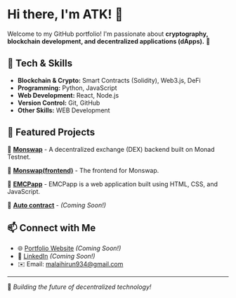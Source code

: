 # Hi there, I'm ATK! 👋

Welcome to my GitHub portfolio! I'm passionate about **cryptography, blockchain development, and decentralized applications (dApps).** 🚀

## 🔧 Tech & Skills
- **Blockchain & Crypto:** Smart Contracts (Solidity), Web3.js, DeFi
- **Programming:** Python, JavaScript
- **Web Development:** React, Node.js
- **Version Control:** Git, GitHub
- **Other Skills:** WEB Development

## 📌 Featured Projects
🔹 [**Monswap**](https://github.com/ATK-zk/monswap) - A decentralized exchange (DEX) backend built on Monad Testnet.

🔹 [**Monswap(frontend)**](https://github.com/ATK-zk/monswap_frontend) - The frontend for Monswap.

🔹 [**EMCPapp**](https://github.com/ATK-zk/web_development) - EMCPapp is a web application built using HTML, CSS, and JavaScript.

🔹 [**Auto contract**](#) - *(Coming Soon!)*

## 📫 Connect with Me
- 🌐 [Portfolio Website](#) *(Coming Soon!)*
- 🔗 [LinkedIn](#) *(Coming Soon!)*
- ✉️ Email: malaihirun934@gmail.com

---
🚀 _Building the future of decentralized technology!_

